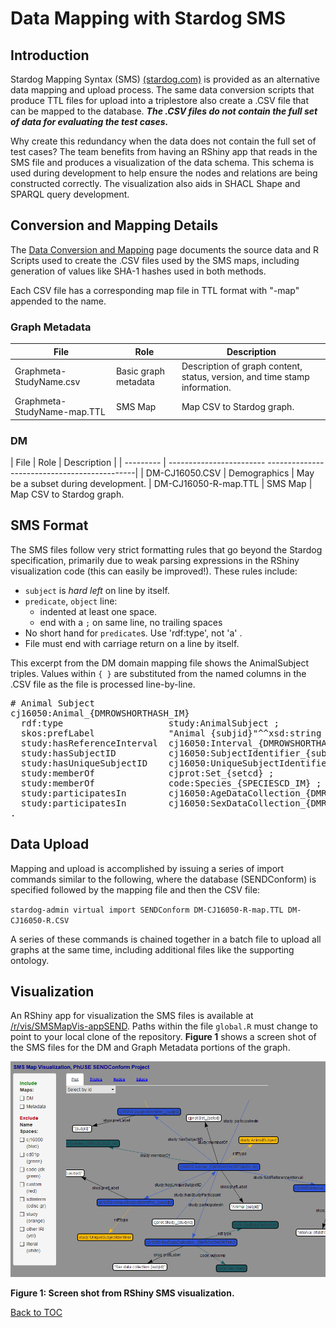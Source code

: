 <link href="styles.css?v=2" rel="stylesheet"/>

# Data Mapping with Stardog SMS

## Introduction
Stardog Mapping Syntax (SMS) [(stardog.com)](https://www.stardog.com/docs/#_stardog_mapping_syntax) is provided as an alternative data mapping and upload process. The same data conversion scripts that produce TTL files for upload into a triplestore also create a .CSV file that can be mapped to the database. ***The .CSV files do not contain the full set of data for evaluating the test cases.***


Why create this redundancy when the data does not contain the full set of test cases? The team benefits from having an RShiny app that reads in the SMS file and produces a visualization of the data schema. This schema is used during development to help ensure the nodes and relations are being constructed correctly. The visualization also aids in SHACL Shape and SPARQL query development. 


## Conversion and Mapping Details 
The [Data Conversion and Mapping](DataConversion.md) page documents the source data and R Scripts used to create the .CSV files used by the SMS maps, including generation of values like SHA-1 hashes used in both methods. 

Each CSV file has a corresponding map file in TTL format with "-map" appended to the name. 

### Graph Metadata

| File      | Role                     | Description                                  |
| --------- | ------------------------ | ---------------------------------------------|
|Graphmeta-<font class='parameter'>StudyName</font>.csv | Basic graph metadata | Description of graph content, status, version, and time stamp information. |
|Graphmeta-<font class='parameter'>StudyName</font>-map.TTL|SMS Map | Map CSV to Stardog graph. |

### DM

| File      | Role                     | Description                                |
| --------- | ------------------------ ---------------------------------------------|
| DM-CJ16050.CSV | Demographics        | May be a subset during development. 
| DM-CJ16050-R-map.TTL | SMS Map       | Map CSV to Stardog graph. 

## SMS Format
The SMS files follow very strict formatting rules that go beyond the Stardog specification, primarily due to weak parsing expressions in the RShiny visualization code (this can easily be improved!). These rules include:
* `subject` is <i>hard left</i> on line by itself.
* `predicate`, `object` line:
    * indented at least one space.
    * end with a `;` on same line, no trailing spaces
* No short hand for `predicate`s. Use 'rdf:type', not 'a' .
* File must end with carriage return on a line by itself.

This excerpt from the DM domain mapping file shows the AnimalSubject triples.  Values within `{ }` are substituted from the named columns in the .CSV file as the file is processed line-by-line.

<pre class="sms">
# Animal Subject
cj16050:Animal_{DMROWSHORTHASH_IM} 
  rdf:type                    study:AnimalSubject ;
  skos:prefLabel              "Animal {<font class='nodeBold'>subjid</font>}"^^xsd:string ;
  study:hasReferenceInterval  cj16050:Interval_{<font class='nodeBold'>DMROWSHORTHASH_IM</font>} ;
  study:hasSubjectID          cj16050:SubjectIdentifier_{<font class='nodeBold'>subjid</font>} ;
  study:hasUniqueSubjectID    cj16050:UniqueSubjectIdentifier_{<font class='nodeBold'>usubjid</font>} ;
  study:memberOf              cjprot:Set_{<font class='nodeBold'>setcd</font>} ;
  study:memberOf              code:Species_{<font class='nodeBold'>SPECIESCD_IM</font>} ;
  study:participatesIn        cj16050:AgeDataCollection_{<font class='nodeBold'>DMROWSHORTHASH_IM</font>} ;
  study:participatesIn        cj16050:SexDataCollection_{<font class='nodeBold'>DMROWSHORTHASH_IM</font>} ;
.
</pre>

## Data Upload
Mapping and upload is accomplished by issuing a series of import commands similar to the following, where the database (SENDConform) is specified followed by the mapping file and then the CSV file: 

`stardog-admin virtual import SENDConform DM-CJ16050-R-map.TTL DM-CJ16050-R.CSV`

A series of these commands is chained together in a batch file to upload all graphs at the same time, including additional files like the supporting ontology.


## Visualization 
An RShiny app for visualization the SMS files is available at [/r/vis/SMSMapVis-appSEND](https://github.com/phuse-org/phuse-scripts/tree/master/r/vis/SMSMapVis-app). Paths within the file `global.R` must change to point to your local clone of the repository.  **Figure 1** shows a screen shot of the SMS files for the DM and Graph Metadata portions of the graph.

<img src="images/SMS-Map-RShinyVis.PNG"/>

**Figure 1: Screen shot from RShiny SMS visualization.**


[Back to TOC](TableOfContents.md)
